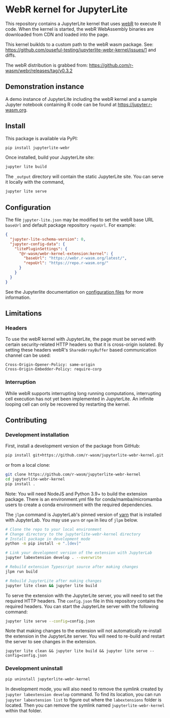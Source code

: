 # WebR kernel for JupyterLite

This repository contains a JupyterLite kernel that uses [webR](https://github.com/r-wasm/webR) to execute R code. When the kernel is started, the webR WebAssembly binaries are downloaded from CDN and loaded into the page.


This kernel buiklds to a custom path to the webR wasm package. See: https://github.com/ouseful-testing/jupyterlite-webr-kernel/issues/1 and diffs.


The webR distribution is grabbed from: https://github.com/r-wasm/webr/releases/tag/v0.3.2

## Demonstration instance

A demo instance of JupyterLite including the webR kernel and a sample Jupyter notebook containing R code can be found at <https://jupyter.r-wasm.org>.

## Install

This package is available via PyPI:

```bash
pip install jupyterlite-webr
```

Once installed, build your JupyterLite site:

```bash
jupyter lite build
```

The `_output` directory will contain the static JupyterLite site. You can serve it locally with the command,

```bash
jupyter lite serve
```

## Configuration

The file `jypyter-lite.json` may be modified to set the webR base URL `baseUrl` and default package repository `repoUrl`. For example:

```json
{
  "jupyter-lite-schema-version": 0,
  "jupyter-config-data": {
    "litePluginSettings": {
      "@r-wasm/webr-kernel-extension:kernel": {
        "baseUrl": "https://webr.r-wasm.org/latest/",
        "repoUrl": "https://repo.r-wasm.org/"
      }
    }
  }
}
```

See the Jupyterlite documentation on [configuration files](https://jupyterlite.readthedocs.io/en/latest/howto/configure/config_files.html#jupyter-lite-json) for more information.

## Limitations

### Headers

To use the webR kernel with JupyterLite, the page must be served with certain security-related HTTP headers so that it is cross-origin isolated. By setting these headers webR's `SharedArrayBuffer` based communication channel can be used:

```http
Cross-Origin-Opener-Policy: same-origin
Cross-Origin-Embedder-Policy: require-corp
```

### Interruption

While webR supports interrupting long running computations, interrupting cell execution has not yet been implemented in JupyterLite. An infinite looping cell can only be recovered by restarting the kernel.

## Contributing

### Development installation

First, install a development version of the package from GitHub:

```bash
pip install git+https://github.com/r-wasm/jupyterlite-webr-kernel.git
```

or from a local clone:

```bash
git clone https://github.com/r-wasm/jupyterlite-webr-kernel
cd jupyterlite-webr-kernel
pip install .
```

Note: You will need NodeJS and Python 3.9+ to build the extension package. There is an environment.yml file for conda/mamba/micromamba users to create a conda environment with the required dependencies.

The `jlpm` command is JupyterLab's pinned version of [yarn](https://yarnpkg.com/) that is installed with JupyterLab. You may use `yarn` or `npm` in lieu of `jlpm` below.

```bash
# Clone the repo to your local environment
# Change directory to the jupyterlite-webr-kernel directory
# Install package in development mode
python -m pip install -e ".[dev]"

# Link your development version of the extension with JupyterLab
jupyter labextension develop . --overwrite

# Rebuild extension Typescript source after making changes
jlpm run build

# Rebuild JupyterLite after making changes
jupyter lite clean && jupyter lite build
```

To serve the extension with the JupyterLite server, you will need to set the required HTTP headers. The `config.json` file in this repository contains the required headers. You can start the JupyterLite server with the following command:

```bash
jupyter lite serve --config=config.json
```

Note that making changes to the extension will not automatically re-install the extension in the JupyterLite server. You will need to re-build and restart the server to see changes in the extension.

```shell
jupyter lite clean && jupyter lite build && jupyter lite serve --config=config.json
```

### Development uninstall

```bash
pip uninstall jupyterlite-webr-kernel
```

In development mode, you will also need to remove the symlink created by `jupyter labextension develop` command. To find its location, you can run `jupyter labextension list` to figure out where the `labextensions` folder is located. Then you can remove the symlink named `jupyterlite-webr-kernel` within that folder.
